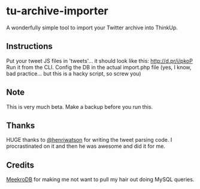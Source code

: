 tu-archive-importer
===================

A wonderfully simple tool to import your Twitter archive into ThinkUp.

Instructions
------------
Put your tweet JS files in 'tweets'... it should look like this: http://d.pr/i/pkoP
Run it from the CLI. Config the DB in the actual import.php file (yes, I know, bad practice... but this is a hacky script, so screw you)

Note
----
This is very much beta. Make a backup before you run this.

Thanks
------
HUGE thanks to [@henriwatson](https://github.com/henriwatson) for writing the tweet parsing code. I procrastinated on it and then he was awesome and did it for me.

Credits
-------
[MeekroDB](http://www.meekro.com/) for making me not want to pull my hair out doing MySQL queries.